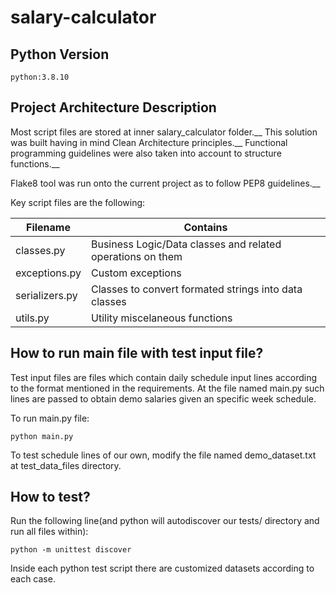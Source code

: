 # salary-calculator

## Python Version
`python:3.8.10`

## Project Architecture Description

Most script files are stored at inner salary_calculator folder.__
This solution was built having in mind Clean Architecture principles.__
Functional programming guidelines were also taken into account to structure functions.__

Flake8 tool was run onto the current project as to follow PEP8 guidelines.__

Key script files are the following:

Filename       | Contains
-------------- | -------------
classes.py     | Business Logic/Data classes and related operations on them
exceptions.py  | Custom exceptions
serializers.py | Classes to convert formated strings into data classes
utils.py       | Utility miscelaneous functions

## How to run main file with test input file?

Test input files are files which contain daily schedule input lines according to the format mentioned in the requirements.
At the file named main.py such lines are passed to obtain demo salaries given an specific week schedule.

To run main.py file:

`python main.py`

To test schedule lines of our own, modify the file named demo_dataset.txt at test_data_files directory.

## How to test?

Run the following line(and python will autodiscover our tests/ directory and run all files within):

`python -m unittest discover`

Inside each python test script there are customized datasets according to each case.
